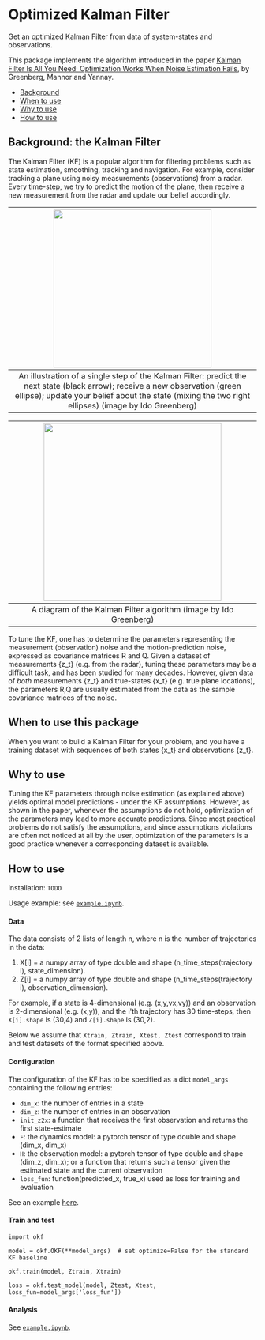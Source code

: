 # Optimized Kalman Filter

Get an optimized Kalman Filter from data of system-states and observations.

This package implements the algorithm introduced in the paper [Kalman Filter Is All You Need: Optimization Works When Noise Estimation Fails](https://arxiv.org/abs/2104.02372), by Greenberg, Mannor and Yannay.

- [Background](#background-the-kalman-filter)
- [When to use](#when-to-use-this-package)
- [Why to use](#why-to-use)
- [How to use](#how-to-use)

## Background: the Kalman Filter

The Kalman Filter (KF) is a popular algorithm for filtering problems such as state estimation, smoothing, tracking and navigation. For example, consider tracking a plane using noisy measurements (observations) from a radar. Every time-step, we try to predict the motion of the plane, then receive a new measurement from the radar and update our belief accordingly.

| <img src="https://idogreenberg.neocities.org/linked_images/KF_illustration.png" width="320"> |
| :--: |
| An illustration of a single step of the Kalman Filter: predict the next state (black arrow); receive a new observation (green ellipse); update your belief about the state (mixing the two right ellipses)  (image by Ido Greenberg) |

| <img src="https://idogreenberg.neocities.org/linked_images/KF_diagram.png" width="360"> |
| :--: |
| A diagram of the Kalman Filter algorithm  (image by Ido Greenberg) |

To tune the KF, one has to determine the parameters representing the measurement (observation) noise and the motion-prediction noise, expressed as covariance matrices R and Q. Given a dataset of measurements {z_t} (e.g. from the radar), tuning these parameters may be a difficult task, and has been studied for many decades. However, given data of *both* measurements {z_t} and true-states {x_t} (e.g. true plane locations), the parameters R,Q are usually estimated from the data as the sample covariance matrices of the noise.

## When to use this package

When you want to build a Kalman Filter for your problem, and you have a training dataset with sequences of both states {x_t} and observations {z_t}.

## Why to use

Tuning the KF parameters through noise estimation (as explained above) yields optimal model predictions - under the KF assumptions. However, as shown in the paper, whenever the assumptions do not hold, optimization of the parameters may lead to more accurate predictions. Since most practical problems do not satisfy the assumptions, and since assumptions violations are often not noticed at all by the user, optimization of the parameters is a good practice whenever a corresponding dataset is available.

## How to use

Installation: `TODO`

Usage example: see [`example.ipynb`](https://github.com/ido90/Optimized-Kalman-Filter/blob/master/example.ipynb).

#### Data
The data consists of 2 lists of length n, where n is the number of trajectories in the data:
1. X[i] = a numpy array of type double and shape (n_time_steps(trajectory i), state_dimension).
2. Z[i] = a numpy array of type double and shape (n_time_steps(trajectory i), observation_dimension).

For example, if a state is 4-dimensional (e.g. (x,y,vx,vy)) and an observation is 2-dimensional (e.g. (x,y)), and the i'th trajectory has 30 time-steps, then `X[i].shape` is (30,4) and `Z[i].shape` is (30,2).

Below we assume that `Xtrain, Ztrain, Xtest, Ztest` correspond to train and test datasets of the format specified above.

#### Configuration
The configuration of the KF has to be specified as a dict `model_args` containing the following entries:
- `dim_x`: the number of entries in a state
- `dim_z`: the number of entries in an observation
- `init_z2x`: a function that receives the first observation and returns the first state-estimate
- `F`: the dynamics model: a pytorch tensor of type double and shape (dim_x, dim_x)
- `H`: the observation model: a pytorch tensor of type double and shape (dim_z, dim_x); or a function that returns such a tensor given the estimated state and the current observation
- `loss_fun`: function(predicted_x, true_x) used as loss for training and evaluation

See an example [here](https://github.com/ido90/Optimized-Kalman-Filter/blob/master/okf/example/simple_lidar_model.py).

#### Train and test
`import okf`

`model = okf.OKF(**model_args)  # set optimize=False for the standard KF baseline`

`okf.train(model, Ztrain, Xtrain)`
  
`loss = okf.test_model(model, Ztest, Xtest, loss_fun=model_args['loss_fun'])`

#### Analysis
See [`example.ipynb`](https://github.com/ido90/Optimized-Kalman-Filter/blob/master/example.ipynb).
